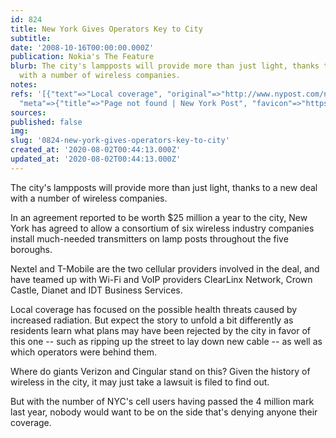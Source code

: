 ```yaml
---
id: 824
title: New York Gives Operators Key to City
subtitle: 
date: '2008-10-16T00:00:00.000Z'
publication: Nokia's The Feature
blurb: The city's lampposts will provide more than just light, thanks to a new deal
  with a number of wireless companies.
notes: 
refs: '[{"text"=>"Local coverage", "original"=>"http://www.nypost.com/news/regionalnews/18259.htm",
  "meta"=>{"title"=>"Page not found | New York Post", "favicon"=>"https://nypost.com/wp-content/themes/nypost-2016/static/images/favicon-nypost/favicon.ico"}}]'
sources: 
published: false
img: 
slug: '0824-new-york-gives-operators-key-to-city'
created_at: '2020-08-02T00:44:13.000Z'
updated_at: '2020-08-02T00:44:13.000Z'
---
```

The city's lampposts will provide more than just light, thanks to a new deal with a number of wireless companies.

  
In an agreement reported to be worth $25 million a year to the city, New York has agreed to allow a consortium of six wireless industry companies install much-needed transmitters on lamp posts throughout the five boroughs.

Nextel and T-Mobile are the two cellular providers involved in the deal, and have teamed up with Wi-Fi and VoIP providers ClearLinx Network, Crown Castle, Dianet and IDT Business Services.

Local coverage has focused on the possible health threats caused by increased radiation. But expect the story to unfold a bit differently as residents learn what plans may have been rejected by the city in favor of this one -- such as ripping up the street to lay down new cable -- as well as which operators were behind them.

Where do giants Verizon and Cingular stand on this? Given the history of wireless in the city, it may just take a lawsuit is filed to find out.

But with the number of NYC's cell users having passed the 4 million mark last year, nobody would want to be on the side that's denying anyone their coverage.
